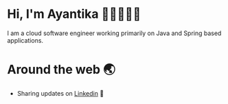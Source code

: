 # Hi, I'm Ayantika 👋🏻👩🏻‍💻
I am a cloud software engineer working primarily on Java and Spring based applications.
# Around the web 🌏
- Sharing updates on [Linkedin](https://www.linkedin.com/in/ayantika-sarkar/) 💼  


<!--
**Ayantika19/Ayantika19** is a ✨ _special_ ✨ repository because its `README.md` (this file) appears on your GitHub profile.

Here are some ideas to get you started:

- 🔭 I’m currently working on ...
- 🌱 I’m currently learning ...
- 👯 I’m looking to collaborate on ...
- 🤔 I’m looking for help with ...
- 💬 Ask me about ...
- 📫 How to reach me: ...
- 😄 Pronouns: ...
- ⚡ Fun fact: ...
-->  

